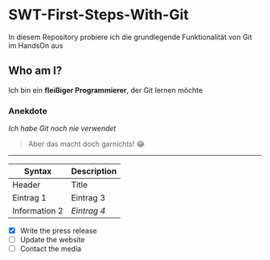 # SWT-First-Steps-With-Git
In diesem Repository probiere ich die grundlegende Funktionalität von Git im HandsOn aus

## Who am I?
Ich bin ein **fleißiger Programmierer**, der Git lernen möchte

### Anekdote
*Ich habe Git noch nie verwendet*

> Aber das macht doch garnichts! :joy:

---

| Syntax | Description |
| ----------- | ----------- |
| Header | Title |
| Eintrag 1 | Eintrag 3 |
| Information 2 | *Eintrag 4* |

- [x] Write the press release
- [ ] Update the website
- [ ] Contact the media
